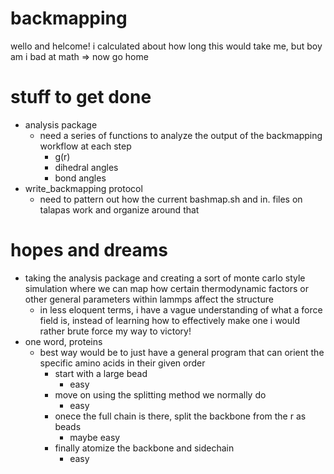 # backmapping
wello and helcome!
i calculated about how long this would take me, but boy am i bad at math =>
now go home

# stuff to get done
  - analysis package
    - need a series of functions to analyze the output of the backmapping workflow at each step
      - g(r)
      - dihedral angles
      - bond angles
  - write_backmapping protocol
    - need to pattern out how the current bashmap.sh and in. files on talapas work
    and organize around that

# hopes and dreams
  - taking the analysis package and creating a sort of monte carlo style simulation where we can map how 
  certain thermodynamic factors or other general parameters within lammps affect the structure
    - in less eloquent terms, i have a vague understanding of what a force field is, instead of learning how to 
    effectively make one i would rather brute force my way to victory!
  - one word, proteins
    - best way would be to just have a general program that can orient the specific amino acids in their given order
      - start with a large bead 
        - easy
      - move on using the splitting method we normally do
        - easy
      - onece the full chain is there, split the backbone from the r as beads
        - maybe easy
      - finally atomize the backbone and sidechain
        - easy
